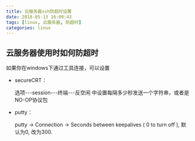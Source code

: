 ```yaml
---
title: 云服务器ssh防超时设置
date: 2018-05-13 16:09:43
tags: [linux, 云服务器, 防超时]
categories: linux
---
```


## 云服务器使用时如何防超时

如果你在windows下通过工具连接，可以设置

- secureCRT：

  选项---session---终端---反空闲 中设置每隔多少秒发送一个字符串，或者是NO-OP协议包

- putty：

  putty -> Connection -> Seconds between keepalives ( 0 to turn off ), 默认为0, 改为300.